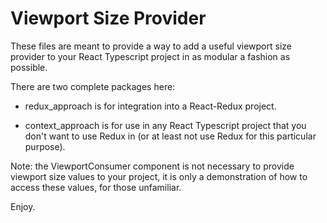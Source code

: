 # Viewport Size Provider

These files are meant to provide a way to add a useful viewport size provider to your React Typescript project in as modular a fashion as possible.

There are two complete packages here: 

- redux_approach is for integration into a React-Redux project.

- context_approach is for use in any React Typescript project that you don't want to use Redux in (or at least not use Redux for this particular purpose).

Note: the ViewportConsumer component is not necessary to provide viewport size values to your project, it is only a demonstration of how to access these values, for those unfamiliar.

Enjoy.
